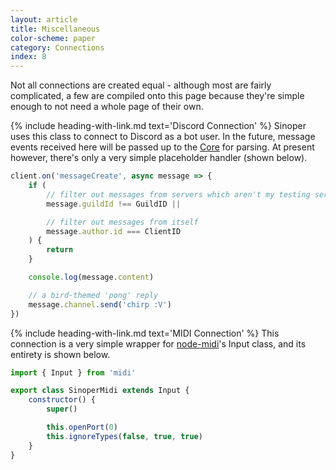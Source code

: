 ```yaml
---
layout: article
title: Miscellaneous
color-scheme: paper
category: Connections
index: 8
---
```



Not all connections are created equal - although most are fairly complicated, a few are compiled onto this page because they're simple enough to not need a whole page of their own.

{% include heading-with-link.md text='Discord Connection' %}
Sinoper uses this class to connect to Discord as a bot user. In the future, message events received here will be passed up to the [Core](../command-core) for parsing. At present however, there's only a very simple placeholder handler (shown below).

```javascript
client.on('messageCreate', async message => {
	if (
		// filter out messages from servers which aren't my testing server
		message.guildId !== GuildID ||

		// filter out messages from itself
		message.author.id === ClientID
	) {
		return
	}

	console.log(message.content)

	// a bird-themed 'pong' reply
	message.channel.send('chirp :V')
})
```

{% include heading-with-link.md text='MIDI Connection' %}
This connection is a very simple wrapper for [node-midi](https://www.npmjs.com/package/midi)'s Input class, and its entirety is shown below.

```javascript
import { Input } from 'midi'

export class SinoperMidi extends Input {
	constructor() {
		super()

		this.openPort(0)
		this.ignoreTypes(false, true, true)
	}
}
```
